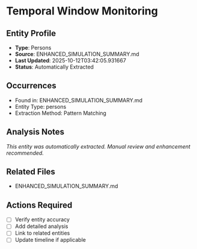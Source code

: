 # Temporal Window Monitoring

## Entity Profile
- **Type**: Persons
- **Source**: ENHANCED_SIMULATION_SUMMARY.md
- **Last Updated**: 2025-10-12T03:42:05.931667
- **Status**: Automatically Extracted

## Occurrences
- Found in: ENHANCED_SIMULATION_SUMMARY.md
- Entity Type: persons
- Extraction Method: Pattern Matching

## Analysis Notes
*This entity was automatically extracted. Manual review and enhancement recommended.*

## Related Files
- ENHANCED_SIMULATION_SUMMARY.md

## Actions Required
- [ ] Verify entity accuracy
- [ ] Add detailed analysis
- [ ] Link to related entities
- [ ] Update timeline if applicable
